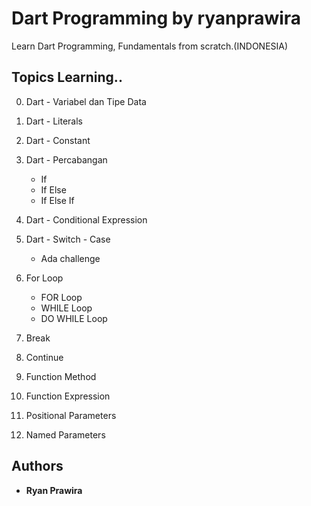 # Dart Programming by ryanprawira 
Learn Dart Programming, Fundamentals from scratch.(INDONESIA)

## Topics Learning..

0. Dart - Variabel dan Tipe Data
1. Dart - Literals
2. Dart - Constant
3. Dart - Percabangan
    - If
    - If Else
    - If Else If
4. Dart - Conditional Expression
5. Dart - Switch - Case
    - Ada challenge
6. For Loop 
    - FOR Loop 
    - WHILE Loop
    - DO WHILE Loop 
6. Break
    
7. Continue
8. Function Method
9. Function Expression
10. Positional Parameters
11. Named Parameters

## Authors

* **Ryan Prawira** 
